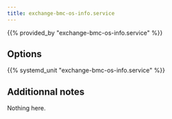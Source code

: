 ```yaml
---
title: exchange-bmc-os-info.service
---
```


{{% provided_by "exchange-bmc-os-info.service" %}}

## Options

{{% systemd_unit "exchange-bmc-os-info.service" %}}

## Additionnal notes

Nothing here.